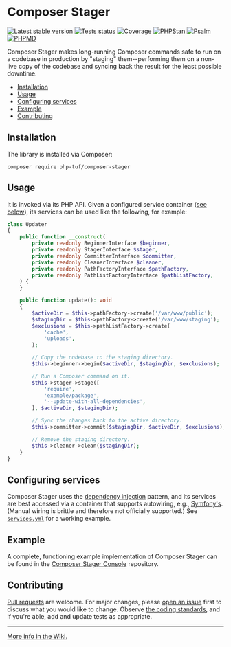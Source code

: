 
# Composer Stager

[![Latest stable version](https://poser.pugx.org/php-tuf/composer-stager/v/stable)](https://packagist.org/packages/php-tuf/composer-stager)
[![Tests status](https://github.com/php-tuf/composer-stager/actions/workflows/main.yml/badge.svg?branch=main)](https://github.com/php-tuf/composer-stager/actions/workflows/main.yml)
[![Coverage](https://img.shields.io/badge/Coverage-100%25-brightgreen.svg?style=flat)](https://github.com/php-tuf/composer-stager/actions/workflows/main.yml) <!-- A static "100%" value can be used safely here because grumphp will fail builds if coverage falls below that. See grumphp.yml.dist. -->
[![PHPStan](https://img.shields.io/badge/PHPStan-max-brightgreen.svg?style=flat)](https://github.com/phpstan/phpstan)
[![Psalm](https://img.shields.io/badge/Psalm-1-brightgreen.svg?style=flat)](https://psalm.dev/)
[![PHPMD](https://img.shields.io/static/v1?label=PHPMD&message=all&color=brightgreen)](https://phpmd.org/)

Composer Stager makes long-running Composer commands safe to run on a codebase in production by "staging" them--performing them on a non-live copy of the codebase and syncing back the result for the least possible downtime.

- [Installation](#installation)
- [Usage](#usage)
- [Configuring services](#configuring-services)
- [Example](#example)
- [Contributing](#contributing)

## Installation

The library is installed via Composer:

```shell
composer require php-tuf/composer-stager
```

## Usage

It is invoked via its PHP API. Given a configured service container ([see below](#configuring-services)), its services can be used like the following, for example:

```php
class Updater
{
    public function __construct(
        private readonly BeginnerInterface $beginner,
        private readonly StagerInterface $stager,
        private readonly CommitterInterface $committer,
        private readonly CleanerInterface $cleaner,
        private readonly PathFactoryInterface $pathFactory,
        private readonly PathListFactoryInterface $pathListFactory,
    ) {
    }

    public function update(): void
    {
        $activeDir = $this->pathFactory->create('/var/www/public');
        $stagingDir = $this->pathFactory->create('/var/www/staging');
        $exclusions = $this->pathListFactory->create(
            'cache',
            'uploads',
        );

        // Copy the codebase to the staging directory.
        $this->beginner->begin($activeDir, $stagingDir, $exclusions);

        // Run a Composer command on it.
        $this->stager->stage([
            'require',
            'example/package',
            '--update-with-all-dependencies',
        ], $activeDir, $stagingDir);

        // Sync the changes back to the active directory.
        $this->committer->commit($stagingDir, $activeDir, $exclusions);

        // Remove the staging directory.
        $this->cleaner->clean($stagingDir);
    }
}
```

## Configuring services

Composer Stager uses the [dependency injection](https://en.wikipedia.org/wiki/Dependency_injection) pattern, and its services are best accessed via a container that supports autowiring, e.g., [Symfony's](https://symfony.com/doc/current/service_container.html). (Manual wiring is brittle and therefore not officially supported.) See [`services.yml`](services.yml) for a working example.

## Example

A complete, functioning example implementation of Composer Stager can be found in the [Composer Stager Console](https://github.com/php-tuf/composer-stager-console) repository.

## Contributing

[Pull requests](https://github.com/php-tuf/composer-stager/pulls?q=is%3Apr+is%3Aopen+sort%3Aupdated-desc) are welcome. For major changes, please [open an issue](https://github.com/php-tuf/composer-stager/issues?q=is%3Aissue+is%3Aopen+sort%3Aupdated-desc) first to discuss what you would like to change. Observe [the coding standards](https://github.com/php-tuf/composer-stager/wiki/Coding-standards-&-style-guide), and if you're able, add and update tests as appropriate.

---

[More info in the Wiki.](https://github.com/php-tuf/composer-stager/wiki)
